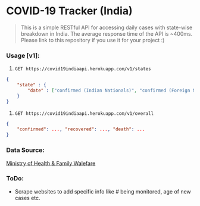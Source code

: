 # COVID-19 Tracker (India)
> This is a simple RESTful API for accessing daily cases with state-wise breakdown in India. The average response 
> time of the API is ~400ms. Please link to this repository if you use it for your project :)

### Usage [v1]:
1. `GET https://covid19indiaapi.herokuapp.com/v1/states`

```json
{
    "state" : {
        "date" : ["confirmed (Indian Nationals)", "confirmed (Foreign Nationals)", "Recovered", "Death"]
    }
}
```

1. `GET https://covid19indiaapi.herokuapp.com/v1/overall`

```json
{
    "confirmed": ..., "recovered": ..., "death": ...
}
```

### Data Source:
[Ministry of Health & Family Walefare](https://www.mohfw.gov.in/)

### ToDo:
- Scrape websites to add specific info like # being monitored, age of new cases etc.